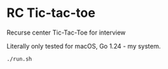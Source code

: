 # RC Tic-tac-toe

Recurse center Tic-Tac-Toe for interview

Literally only tested for macOS, Go 1.24 - my system.

```sh
./run.sh
```
